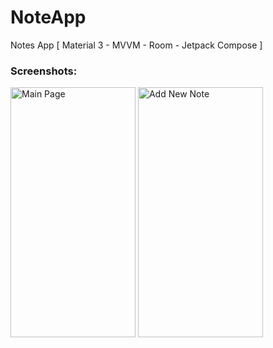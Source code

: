 # NoteApp
Notes App [ Material 3 - MVVM - Room - Jetpack Compose ]

### Screenshots:
<img scr="https://github.com/eldeebxx/NoteApp/blob/master/screenshot.png" alt="Main Page" width="200" height="400" /> <img scr="https://github.com/eldeebxx/NoteApp/blob/master/screenshot1.png" alt="Add New Note" width="200" height="400" />
